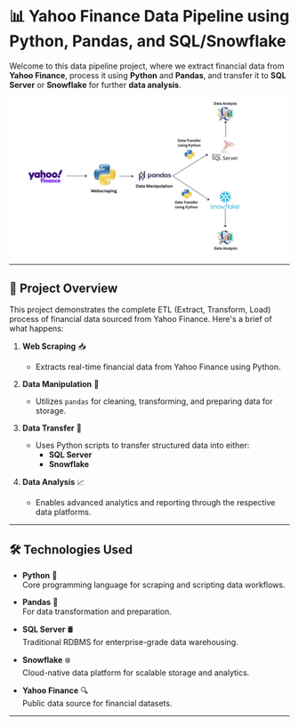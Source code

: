 # 📊 Yahoo Finance Data Pipeline using Python, Pandas, and SQL/Snowflake

Welcome to this data pipeline project, where we extract financial data from **Yahoo Finance**, process it using **Python** and **Pandas**, and transfer it to **SQL Server** or **Snowflake** for further **data analysis**.

![Pipeline Architecture](./Flowchart.jpg)

---

## 🚀 Project Overview

This project demonstrates the complete ETL (Extract, Transform, Load) process of financial data sourced from Yahoo Finance. Here's a brief of what happens:

1. **Web Scraping** 📥  
   - Extracts real-time financial data from Yahoo Finance using Python.

2. **Data Manipulation** 🔧  
   - Utilizes `pandas` for cleaning, transforming, and preparing data for storage.

3. **Data Transfer** 🔄  
   - Uses Python scripts to transfer structured data into either:
     - **SQL Server**
     - **Snowflake**

4. **Data Analysis** 📈  
   - Enables advanced analytics and reporting through the respective data platforms.

---

## 🛠️ Technologies Used

- **Python** 🐍  
  Core programming language for scraping and scripting data workflows.

- **Pandas** 🐼  
  For data transformation and preparation.

- **SQL Server** 🛢️  
  Traditional RDBMS for enterprise-grade data warehousing.

- **Snowflake** ❄️  
  Cloud-native data platform for scalable storage and analytics.

- **Yahoo Finance** 🔍  
  Public data source for financial datasets.

---
